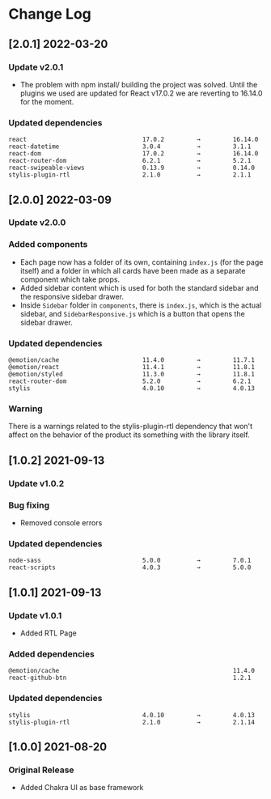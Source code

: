 # Change Log

## [2.0.1] 2022-03-20

### Update v2.0.1

- The problem with npm install/ building the project was solved. Until the plugins we used are updated for React v17.0.2 we are reverting to 16.14.0 for the moment.

### Updated dependencies

```
react                                17.0.2         →         16.14.0
react-datetime                       3.0.4          →         3.1.1
react-dom                            17.0.2         →         16.14.0
react-router-dom                     6.2.1          →         5.2.1
react-swipeable-views                0.13.9         →         0.14.0
stylis-plugin-rtl                    2.1.0          →         2.1.1
```

## [2.0.0] 2022-03-09

### Update v2.0.0

### Added components

- Each page now has a folder of its own, containing `index.js` (for the page itself) and a folder in which all cards have been made as a separate component which take props.
- Added sidebar content which is used for both the standard sidebar and the responsive sidebar drawer.
- Inside `Sidebar` folder in `components`, there is `index.js`, which is the actual sidebar, and `SidebarResponsive.js` which is a button that opens the sidebar drawer.

### Updated dependencies

```
@emotion/cache                       11.4.0         →         11.7.1
@emotion/react                       11.4.1         →         11.8.1
@emotion/styled                      11.3.0         →         11.8.1
react-router-dom                     5.2.0          →         6.2.1
stylis                               4.0.10         →         4.0.13
```

### Warning

There is a warnings related to the stylis-plugin-rtl dependency that won't affect on the behavior of the product its something with the library itself.

## [1.0.2] 2021-09-13

### Update v1.0.2

### Bug fixing

- Removed console errors

### Updated dependencies

```
node-sass                            5.0.0          →         7.0.1
react-scripts                        4.0.3          →         5.0.0
```

## [1.0.1] 2021-09-13

### Update v1.0.1

- Added RTL Page

### Added dependencies

```
@emotion/cache                                                11.4.0
react-github-btn                                              1.2.1
```

### Updated dependencies

```
stylis                               4.0.10         →         4.0.13
stylis-plugin-rtl                    2.1.0          →         2.1.14
```

## [1.0.0] 2021-08-20

### Original Release

- Added Chakra UI as base framework
